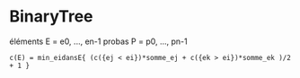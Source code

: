 # BinaryTree

éléments 	E = e0, ..., en-1
probas 		P = p0, ..., pn-1


	c(E) = min_eidansE{ (c({ej < ei})*somme_ej + c({ek > ei})*somme_ek )/2 + 1 }
